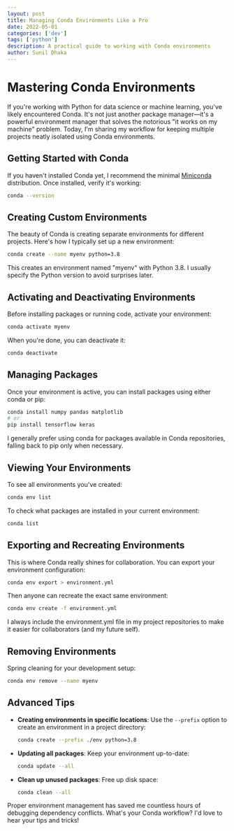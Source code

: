 ```yaml
---
layout: post
title: Managing Conda Environments Like a Pro
date: 2022-05-01
categories: ['dev']
tags: ['python']
description: A practical guide to working with Conda environments
author: Sunil Dhaka
---
```


# Mastering Conda Environments

If you're working with Python for data science or machine learning, you've likely encountered Conda. It's not just another package manager—it's a powerful environment manager that solves the notorious "it works on my machine" problem. Today, I'm sharing my workflow for keeping multiple projects neatly isolated using Conda environments.

## Getting Started with Conda

If you haven't installed Conda yet, I recommend the minimal [Miniconda](https://docs.conda.io/en/latest/miniconda.html) distribution. Once installed, verify it's working:

```bash
conda --version
```

## Creating Custom Environments

The beauty of Conda is creating separate environments for different projects. Here's how I typically set up a new environment:

```bash
conda create --name myenv python=3.8
```

This creates an environment named "myenv" with Python 3.8. I usually specify the Python version to avoid surprises later.

## Activating and Deactivating Environments

Before installing packages or running code, activate your environment:

```bash
conda activate myenv
```

When you're done, you can deactivate it:

```bash
conda deactivate
```

## Managing Packages

Once your environment is active, you can install packages using either conda or pip:

```bash
conda install numpy pandas matplotlib
# or
pip install tensorflow keras
```

I generally prefer using conda for packages available in Conda repositories, falling back to pip only when necessary.

## Viewing Your Environments

To see all environments you've created:

```bash
conda env list
```

To check what packages are installed in your current environment:

```bash
conda list
```

## Exporting and Recreating Environments

This is where Conda really shines for collaboration. You can export your environment configuration:

```bash
conda env export > environment.yml
```

Then anyone can recreate the exact same environment:

```bash
conda env create -f environment.yml
```

I always include the environment.yml file in my project repositories to make it easier for collaborators (and my future self).

## Removing Environments

Spring cleaning for your development setup:

```bash
conda env remove --name myenv
```

## Advanced Tips

- **Creating environments in specific locations**: Use the `--prefix` option to create an environment in a project directory:
  ```bash
  conda create --prefix ./env python=3.8
  ```

- **Updating all packages**: Keep your environment up-to-date:
  ```bash
  conda update --all
  ```

- **Clean up unused packages**: Free up disk space:
  ```bash
  conda clean --all
  ```

Proper environment management has saved me countless hours of debugging dependency conflicts. What's your Conda workflow? I'd love to hear your tips and tricks!
